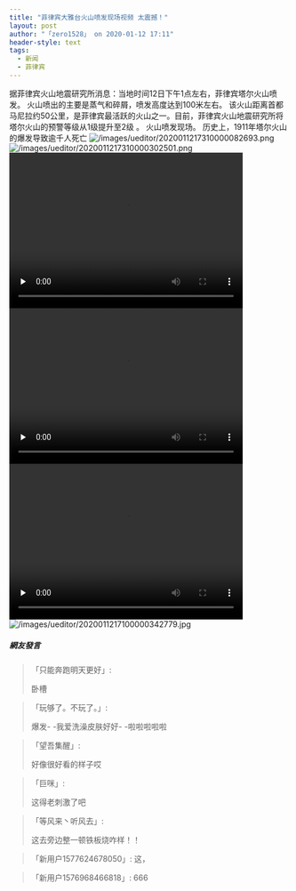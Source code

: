 ```yaml
---
title: "菲律宾大雅台火山喷发现场视频 太震撼！"
layout: post
author: "「zero1528」 on 2020-01-12 17:11"
header-style: text
tags:
  - 新闻
  - 菲律宾
---
```


据菲律宾火山地震研究所消息：当地时间12日下午1点左右，菲律宾塔尔火山喷发。
火山喷出的主要是蒸气和碎屑，喷发高度达到100米左右。
该火山距离首都马尼拉约50公里，是菲律宾最活跃的火山之一。目前，菲律宾火山地震研究所将塔尔火山的预警等级从1级提升至2级 。
火山喷发现场。
历史上，1911年塔尔火山的爆发导致逾千人死亡
<img src="https://images.feileyuan.com/images/ueditor/2020011217310000082693.png" title="image" alt="/images/ueditor/2020011217310000082693.png">
<img src="https://images.feileyuan.com/images/ueditor/2020011217310000302501.png" title="image" alt="/images/ueditor/2020011217310000302501.png">
<video class="edui-upload-video  vjs-default-skin   video-js" controls="" preload="none" width="420" height="280" src="https://images.feileyuan.com/video/ueditor/202001121732000003.mp4" data-setup="{}"> 
 <source src="https://images.feileyuan.com/video/ueditor/202001121732000003.mp4" type="video/mp4"> 
</video>
<video class="edui-upload-video  vjs-default-skin  video-js" controls="" preload="none" width="420" height="280" src="https://images.feileyuan.com/video/ueditor/202001121737000054.mp4" data-setup="{}"> 
 <source src="https://images.feileyuan.com/video/ueditor/202001121737000054.mp4" type="video/mp4"> 
</video>
<video class="edui-upload-video  vjs-default-skin video-js" controls="" preload="none" width="420" height="280" src="https://images.feileyuan.com/video/ueditor/202001121817000028.mp4" data-setup="{}"> 
 <source src="https://images.feileyuan.com/video/ueditor/202001121817000028.mp4" type="video/mp4"> 
</video>
<br>
<input type="hidden" value="菲乐园提供">
<img src="http://images.feileyuan.com/images/ueditor/2020011217100000342779.jpg" title="/images/ueditor/2020011217100000342779.jpg" alt="/images/ueditor/2020011217100000342779.jpg">

##### 網友發言 
> 「只能奔跑明天更好」:
> <p>卧槽&nbsp;</p>

> 「玩够了。不玩了。」:
> <p>爆发- -我爱洗澡皮肤好好- -啦啦啦啦啦</p>

> 「望吾集醒」:
> <p>好像很好看的样子哎</p>

> 「巨咪」:
> <p>这得老刺激了吧</p>

> 「等风来丶听风去」:
> <p>这去旁边整一顿铁板烧咋样！！</p>

> 「新用户1577624678050」:
> 这，

> 「新用户1576968466818」:
> 666


